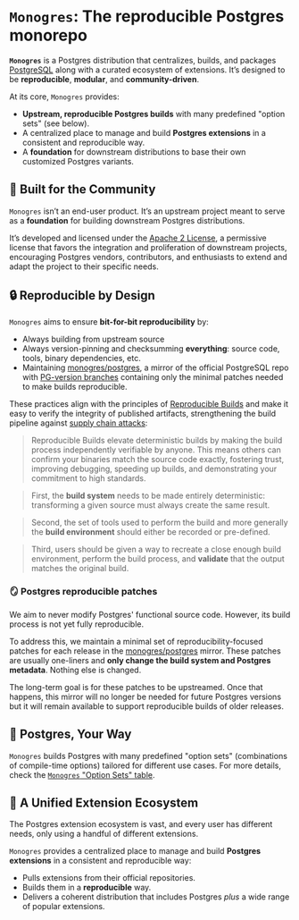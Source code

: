 # `Monogres`: The reproducible Postgres monorepo

**`Monogres`** is a Postgres distribution that centralizes, builds, and
packages [PostgreSQL] along with a curated ecosystem of extensions. It’s
designed to be **reproducible**, **modular**, and **community-driven**.

At its core, `Monogres` provides:

- **Upstream, reproducible Postgres builds** with many predefined "option sets"
  (see below).
- A centralized place to manage and build **Postgres extensions** in a
  consistent and reproducible way.
- A **foundation** for downstream distributions to base their own customized
  Postgres variants.

## 🌱 Built for the Community

`Monogres` isn’t an end-user product. It’s an upstream project meant to serve
as a **foundation** for building downstream Postgres distributions.

It’s developed and licensed under the [Apache 2 License], a permissive license
that favors the integration and proliferation of downstream projects,
encouraging Postgres vendors, contributors, and enthusiasts to extend and adapt
the project to their specific needs.

## 🔒 Reproducible by Design

`Monogres` aims to ensure **bit-for-bit reproducibility** by:

- Always building from upstream source
- Always version-pinning and checksumming **everything**: source code, tools,
  binary dependencies, etc.
- Maintaining [monogres/postgres], a mirror of the official PostgreSQL repo
  with [PG-version branches] containing only the minimal patches needed to make
  builds reproducible.

These practices align with the principles of [Reproducible Builds] and make it
easy to verify the integrity of published artifacts, strengthening the build
pipeline against [supply chain attacks]:

> Reproducible Builds elevate deterministic builds by making the build process
> independently verifiable by anyone. This means others can confirm your
> binaries match the source code exactly, fostering trust, improving debugging,
> speeding up builds, and demonstrating your commitment to high standards.

> First, the **build system** needs to be made entirely deterministic:
> transforming a given source must always create the same result.

> Second, the set of tools used to perform the build and more generally the
> **build environment** should either be recorded or pre-defined.

> Third, users should be given a way to recreate a close enough build
> environment, perform the build process, and **validate** that the output
> matches the original build.

### 🪞 Postgres reproducible patches

We aim to never modify Postgres' functional source code. However, its build
process is not yet fully reproducible.

To address this, we maintain a minimal set of reproducibility-focused patches
for each release in the [monogres/postgres] mirror. These patches are usually
one-liners and **only change the build system and Postgres metadata**. Nothing
else is changed.

The long-term goal is for these patches to be upstreamed. Once that happens,
this mirror will no longer be needed for future Postgres versions but it will
remain available to support reproducible builds of older releases.

## 🐘 Postgres, Your Way

`Monogres` builds Postgres with many predefined "option sets" (combinations of
compile-time options) tailored for different use cases. For more details, check
the [`Monogres` "Option Sets" table].

## 🧩 A Unified Extension Ecosystem

The Postgres extension ecosystem is vast, and every user has different needs,
only using a handful of different extensions.

`Monogres` provides a centralized place to manage and build **Postgres
extensions** in a consistent and reproducible way:

- Pulls extensions from their official repositories.
- Builds them in a **reproducible** way.
- Delivers a coherent distribution that includes Postgres *plus* a wide range
  of popular extensions.

<!-- Links -->

[Apache 2 License]: https://www.apache.org/licenses/LICENSE-2.0
[`Monogres` "Option Sets" table]: https://github.com/monogres/monogres/?tab=readme-ov-file#option-sets
[monogres/postgres]: https://github.com/monogres/postgres
[PG-version branches]: https://github.com/monogres/postgres/branches/all?query=monogres
[PostgreSQL]: https://postgresql.org
[Reproducible Builds]: https://reproducible-builds.org
[supply chain attacks]: https://en.wikipedia.org/wiki/Supply_chain_attack
